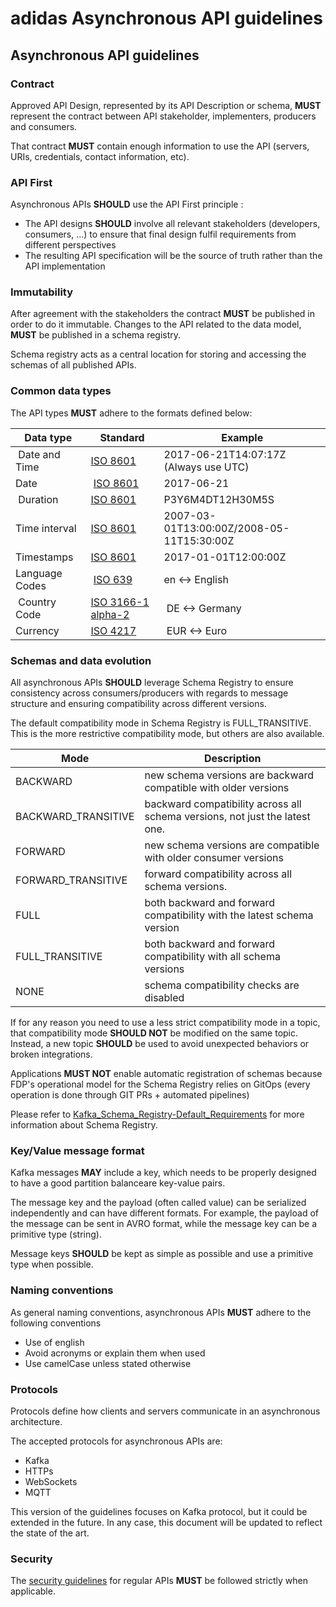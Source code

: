 # adidas Asynchronous API guidelines

## Asynchronous API guidelines

### Contract

Approved API Design, represented by its API Description or schema, **MUST** represent the contract between API stakeholder, implementers, producers and consumers.

That contract **MUST** contain enough information to use the API (servers, URIs, credentials, contact information, etc).

### API First

Asynchronous APIs **SHOULD** use the API First principle :

- The API designs **SHOULD** involve all relevant stakeholders (developers, consumers, ...) to ensure that final design fulfil requirements from different perspectives
- The resulting API specification will be the source of truth rather than the API implementation

### Immutability

After agreement with the stakeholders the contract **MUST** be published in order to do it immutable. Changes to the API related to the data model, **MUST** be published in a schema registry. 

Schema registry acts as a central location for storing and accessing the schemas of all published APIs.

### Common data types

The API types **MUST** adhere to the formats defined below:

| Data type | Standard | Example |
| --------- | -------- | ------- |  
| Date and Time | [ISO 8601](https://en.wikipedia.org/wiki/ISO_8601) | 2017-06-21T14:07:17Z (Always use UTC) |
| Date | [ISO 8601](https://en.wikipedia.org/wiki/ISO_8601) | 2017-06-21 |
| Duration | [ISO 8601](https://en.wikipedia.org/wiki/ISO_8601) | P3Y6M4DT12H30M5S |
| Time interval | [ISO 8601](https://en.wikipedia.org/wiki/ISO_8601) | 2007-03-01T13:00:00Z/2008-05-11T15:30:00Z |
| Timestamps | [ISO 8601](https://en.wikipedia.org/wiki/ISO_8601) | 2017-01-01T12:00:00Z |
| Language Codes | [ISO 639](https://en.wikipedia.org/wiki/List_of_ISO_639-1_codes) | en <-> English |
| Country Code | [ISO 3166-1 alpha-2](https://en.wikipedia.org/wiki/ISO_3166-1_alpha-2) | DE <-> Germany |
| Currency | [ISO 4217](https://en.wikipedia.org/wiki/ISO_4217) | EUR <-> Euro |

### Schemas and data evolution

All asynchronous APIs **SHOULD** leverage Schema Registry to ensure consistency across consumers/producers with regards to message structure and ensuring compatibility across different versions. 

The default compatibility mode in Schema Registry is FULL_TRANSITIVE. This is the more restrictive compatibility mode, but others are also available.

| Mode | Description |
|------|-------------|
|BACKWARD|new schema versions are backward compatible with older versions|
|BACKWARD_TRANSITIVE|backward compatibility across all schema versions, not just the latest one.|
|FORWARD|new schema versions are compatible with older consumer versions|
|FORWARD_TRANSITIVE|forward compatibility across all schema versions.|
|FULL|both backward and forward compatibility with the latest schema version|
|FULL_TRANSITIVE|both backward and forward compatibility with all schema versions|
|NONE|schema compatibility checks are disabled|

If for any reason you need to use a less strict compatibility mode in a topic, that compatibility mode **SHOULD NOT** be modified on the same topic. Instead, a new topic **SHOULD** be used to avoid unexpected behaviors or broken integrations.

Applications **MUST NOT** enable automatic registration of schemas because FDP's operational model for the Schema Registry relies on GitOps (every operation is done through GIT PRs + automated pipelines)

 Please refer to  [Kafka_Schema_Registry-Default_Requirements](https://confluence.tools.3stripes.net/display/FDP/Kafka_Schema_Registry-Default_Requirements) for more information about Schema Registry.

 ### Key/Value message format

 Kafka messages **MAY** include a key, which needs to be properly designed to have a good partition balanceare key-value pairs.

The message key and the payload (often called value) can be serialized independently and can have different formats. For example, the payload of the message can be sent in AVRO format, while the message key can be a primitive type (string). 

Message keys **SHOULD** be kept as simple as possible and use a primitive type when possible.

### Naming conventions

As general naming conventions, asynchronous APIs **MUST** adhere to the following conventions

- Use of english
- Avoid acronyms or explain them when used
- Use camelCase unless stated otherwise

### Protocols

Protocols define how clients and servers communicate in an asynchronous architecture.

The accepted protocols for asynchronous APIs are:

- Kafka
- HTTPs
- WebSockets
- MQTT

This version of the guidelines focuses on Kafka protocol, but it could be extended in the future. In any case, this document will be updated to reflect the state of the art.

### Security

The [security guidelines](https://github.com/adidas/api-guidelines/blob/feature/asyncapi-guidelines/general-guidelines/security.md) for regular APIs **MUST** be followed strictly when applicable.

